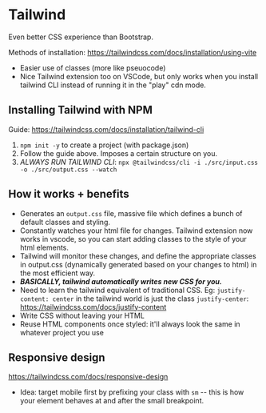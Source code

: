 # Tailwind

Even better CSS experience than Bootstrap.

Methods of installation: https://tailwindcss.com/docs/installation/using-vite

- Easier use of classes (more like pseuocode)
- Nice Tailwind extension too on VSCode, but only works when you install tailwind CLI instead of running it in the "play" cdn mode.

## Installing Tailwind with NPM

Guide: https://tailwindcss.com/docs/installation/tailwind-cli

1. `npm init -y` to create a project (with package.json)
2. Follow the guide above. Imposes a certain structure on you.
3. _ALWAYS RUN TAILWIND CLI_: `npx @tailwindcss/cli -i ./src/input.css -o ./src/output.css --watch`

## How it works + benefits

- Generates an `output.css` file, massive file which defines a bunch of default classes and styling.
- Constantly watches your html file for changes. Tailwind extension now works in vscode, so you can start adding classes to the style of your html elements.
- Tailwind will monitor these changes, and define the appropriate classes in output.css (dynamically generated based on your changes to html) in the most efficient way.
- **_BASICALLY, tailwind automatically writes new CSS for you._**
- Need to learn the tailwind equivalent of traditional CSS. Eg: `justify-content: center` in the tailwind world is just the class `justify-center`: https://tailwindcss.com/docs/justify-content
- Write CSS without leaving your HTML
- Reuse HTML components once styled: it'll always look the same in whatever project you use

## Responsive design

https://tailwindcss.com/docs/responsive-design

- Idea: target mobile first by prefixing your class with `sm` -- this is how your element behaves at and after the small breakpoint.
